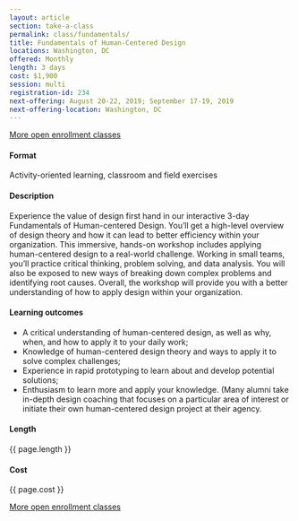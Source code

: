 ```yaml
---
layout: article
section: take-a-class
permalink: class/fundamentals/
title: Fundamentals of Human-Centered Design
locations: Washington, DC
offered: Monthly
length: 3 days
cost: $1,900
session: multi
registration-id: 234
next-offering: August 20-22, 2019; September 17-19, 2019
next-offering-location: Washington, DC
---
```


[More open enrollment classes](../../take-a-class/open-enrollment-classes/)

#### Format

Activity-oriented learning, classroom and field exercises

#### Description

Experience the value of design first hand in our interactive 3-day Fundamentals of Human-centered Design. You’ll get a high-level overview of design theory and how it can lead to better efficiency within your organization. This immersive, hands-on workshop includes applying human-centered design to a real-world challenge. Working in small teams, you’ll practice critical thinking, problem solving, and data analysis. You will also be exposed to new ways of breaking down complex problems and identifying root causes. Overall, the workshop will provide you with a better understanding of how to apply design within your organization.

#### Learning outcomes

*	A critical understanding of human-centered design, as well as why, when, and how to apply it to your daily work;
*	Knowledge of human-centered design theory and ways to apply it to solve complex challenges;
*	Experience in rapid prototyping to learn about and develop potential solutions;
*	Enthusiasm to learn more and apply your knowledge. (Many alumni take in-depth design coaching that focuses on a particular area of interest or initiate their own human-centered design project at their agency.

#### Length

{{ page.length }}

#### Cost

{{ page.cost }}

[More open enrollment classes](../../take-a-class/open-enrollment-classes/)
